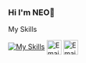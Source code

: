 ### Hi I'm NEO👋
My Skills 


[![My Skills](https://skillicons.dev/icons?i=ts,js,react,next,jquery,tailwind,css,html,github,python)](https://skillicons.dev)
<a href="https://silicontech.vip" title="Portfolio"><img alt="Email"  src="https://img.shields.io/badge/website-f59042?style=for-the-badge&logo=About.me&logoColor=white" height="30" align="center"/></a> 
<a href="mailto:alireza.miladi@yahoo.com" title="Email"><img alt="Email" src="https://img.shields.io/badge/Gmail-D14836?style=for-the-badge&logo=gmail&logoColor=white" height="30" align="center"/></a>

